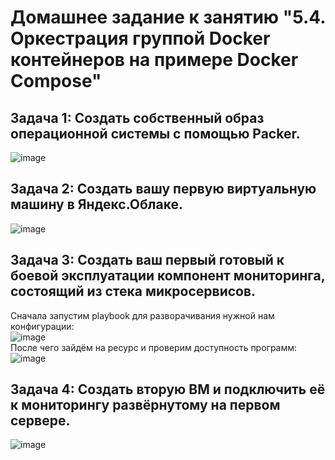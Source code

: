 # Домашнее задание к занятию "5.4. Оркестрация группой Docker контейнеров на примере Docker Compose"

## Задача 1: Создать собственный образ операционной системы с помощью Packer.
![image](https://user-images.githubusercontent.com/68470186/141647900-0e979606-5d45-4253-a462-df0aa924f260.png)

## Задача 2: Создать вашу первую виртуальную машину в Яндекс.Облаке.
![image](https://user-images.githubusercontent.com/68470186/141647924-2320e4c2-ad15-43f2-b80e-f970e9e83ea2.png)

## Задача 3: Создать ваш первый готовый к боевой эксплуатации компонент мониторинга, состоящий из стека микросервисов.
Сначала запустим playbook для разворачивания нужной нам конфигурации:  
![image](https://user-images.githubusercontent.com/68470186/141647963-ed75d3fe-0963-4eed-8ca0-e492821da8cc.png)  
После чего зайдём на ресурс и проверим доступность программ:  
![image](https://user-images.githubusercontent.com/68470186/141647989-6e90fdc7-e301-4859-a170-eef4358516ec.png)

## Задача 4: Создать вторую ВМ и подключить её к мониторингу развёрнутому на первом сервере.
![image](https://user-images.githubusercontent.com/68470186/142290511-ec91159e-3554-4b5f-b08f-86fef5ce644e.png)
